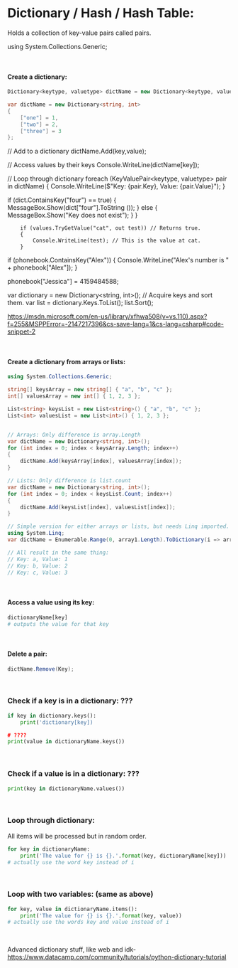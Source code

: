 # Dictionary / Hash / Hash Table:
Holds a collection of key-value pairs called pairs.

using System.Collections.Generic;

<br>

#### Create a dictionary:
```c#
Dictionary<keytype, valuetype> dictName = new Dictionary<keytype, valuetype>();

var dictName = new Dictionary<string, int>
{
    ["one"] = 1,
    ["two"] = 2,
    ["three"] = 3
};
```


// Add to a dictionary
dictName.Add(key,value);

// Access values by their keys
Console.WriteLine(dictName[key]);

// Loop through dictionary
foreach (KeyValuePair<keytype, valuetype> pair in dictName)
{
    Console.WriteLine($"Key: {pair.Key}, Value: {pair.Value}");
}

if (dict.ContainsKey("four") == true)
{
    MessageBox.Show(dict["four"].ToString ());
}
    else
    {
        MessageBox.Show("Key does not exist");
    }
}

        if (values.TryGetValue("cat", out test)) // Returns true.
        {
            Console.WriteLine(test); // This is the value at cat.
        }

if (phonebook.ContainsKey("Alex"))
{
    Console.WriteLine("Alex's number is " + phonebook["Alex"]);
}

phonebook["Jessica"] = 4159484588;

var dictionary = new Dictionary<string, int>();
// Acquire keys and sort them.
var list = dictionary.Keys.ToList();
list.Sort();

https://msdn.microsoft.com/en-us/library/xfhwa508(v=vs.110).aspx?f=255&MSPPError=-2147217396&cs-save-lang=1&cs-lang=csharp#code-snippet-2



<br>

#### Create a dictionary from arrays or lists:
```c#
using System.Collections.Generic;

string[] keysArray = new string[] { "a", "b", "c" };
int[] valuesArray = new int[] { 1, 2, 3 };

List<string> keysList = new List<string>() { "a", "b", "c" };
List<int> valuesList = new List<int>() { 1, 2, 3 };


// Arrays: Only difference is array.Length
var dictName = new Dictionary<string, int>();
for (int index = 0; index < keysArray.Length; index++)
{
    dictName.Add(keysArray[index], valuesArray[index]);
}

// Lists: Only difference is list.count
var dictName = new Dictionary<string, int>();
for (int index = 0; index < keysList.Count; index++)
{
    dictName.Add(keysList[index], valuesList[index]);
}

// Simple version for either arrays or lists, but needs Linq imported.
using System.Linq;
var dictName = Enumerable.Range(0, array1.Length).ToDictionary(i => array1[i], i => array2[i]);

// All result in the same thing:
// Key: a, Value: 1
// Key: b, Value: 2
// Key: c, Value: 3
```

<br>

#### Access a value using its key:
```python
dictionaryName[key]
# outputs the value for that key
```

<br>

#### Delete a pair:
```c#
dictName.Remove(Key);
```

<br>

### Check if a key is in a dictionary: ???
```python
if key in dictionary.keys():
    print('dictionary[key])

# ????
print(value in dictionaryName.keys())
```

<br>

### Check if a value is in a dictionary: ???
```python
print(key in dictionaryName.values())
```

<br>

### Loop through dictionary:
All items will be processed but in random order.
```python
for key in dictionaryName:
	print('The value for {} is {}.'.format(key, dictionaryName[key]))
# actually use the word key instead of i
```

<br>

### Loop with two variables: (same as above)
```python
for key, value in dictionaryName.items():
	print('The value for {} is {}.'.format(key, value))
# actually use the words key and value instead of i
```

<br>

Advanced dictionary stuff, like web and idk- https://www.datacamp.com/community/tutorials/python-dictionary-tutorial

